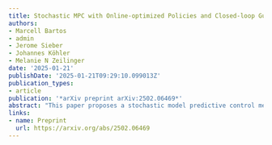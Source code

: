 ```yaml
---
title: Stochastic MPC with Online-optimized Policies and Closed-loop Guarantees
authors:
- Marcell Bartos
- admin
- Jerome Sieber
- Johannes Köhler
- Melanie N Zeilinger
date: '2025-01-21'
publishDate: '2025-01-21T09:29:10.099013Z'
publication_types:
- article
publication: '*arXiv preprint arXiv:2502.06469*'
abstract: "This paper proposes a stochastic model predictive control method for linear systems affected by additive Gaussian disturbances. Closed-loop satisfaction of probabilistic constraints and recursive feasibility of the underlying convex optimization problem is guaranteed. Optimization over feedback policies online increases performance and reduces conservatism compared to fixed-feedback approaches. The central mechanism is a finitely determined maximal admissible set for probabilistic constraints, together with the reconditioning of the predicted probabilistic constraints on the current knowledge at every time step. The proposed methods reduced conservatism and improved performance in terms of the achieved closed-loop cost is demonstrated in a numerical example."
links:
- name: Preprint
  url: https://arxiv.org/abs/2502.06469
---
```


